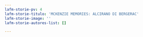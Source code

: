 ```yaml
---
lafm-storie-pv: 4
lafm-storie-titulo: 'MCKENZIE MEMORIES: ALCIRANO DI BERGERAC'
lafm-storie-image: ''
lafm-storie-autores-list: []

---
```

